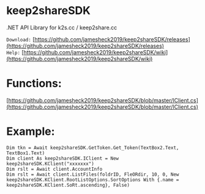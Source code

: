 # keep2shareSDK
.NET API Library for k2s.cc / keep2share.cc


`Download:`
[https://github.com/jamesheck2019/keep2shareSDK/releases](https://github.com/jamesheck2019/keep2shareSDK/releases)<br>
`Help:`
[https://github.com/jamesheck2019/keep2shareSDK/wiki](https://github.com/jamesheck2019/keep2shareSDK/wiki)<br>

# Functions:
[https://github.com/jamesheck2019/keep2shareSDK/blob/master/IClient.cs](https://github.com/jamesheck2019/keep2shareSDK/blob/master/IClient.cs)

# Example:
```vb.net
Dim tkn = Await keep2shareSDK.GetToken.Get_Token(TextBox2.Text, TextBox1.Text)
Dim client As keep2shareSDK.IClient = New keep2shareSDK.KClient("xxxxxxx")
Dim rslt = Await client.AccountInfo
Dim rslt = Await client.ListFiles(foldrID, FleORdir, 10, 0, New keep2shareSDK.KClient.RootListOptions.SortOptions With {.name = keep2shareSDK.KClient.SoRt.ascending}, False)
```
